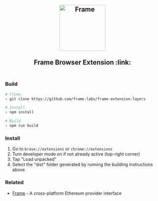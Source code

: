 <h2 align="center">
  <br>
  <img src="https://github.com/frame-labs/frame/raw/master/asset/png/FrameLogo512.png?raw=true" alt="Frame" width="150" />
  <br>
  <br>
  <div align="center">Frame Browser Extension :link: </div>
  <br>
</h2>

### Build
```bash
# Clone
› git clone https://github.com/frame-labs/frame-extension-layers

# Install
› npm install

# Build
› npm run build
```

### Install

1. Go to `brave://extensions` or `chrome://extensions`
2. Turn developer mode on if not already active (top-right corner)
3. Tap "Load unpacked"
4. Select the "dist" folder generated by running the building instructions above

### Related
  - [Frame](https://github.com/frame-labs/frame) - A cross-platform Ethereum provider interface
